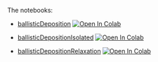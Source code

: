 The notebooks:

- [ballisticDeposition](https://github.com/alireza-astane/Comp_Physics/blob/main/ex3/ballisticDeposition/BallisticDeposition.ipynb) [![Open In Colab](https://colab.research.google.com/assets/colab-badge.svg)](https://drive.google.com/file/d/1ATiCJhMZ7RrSoFLMPSy53rpDNzveK9Xx/view?usp=sharing)

- [ballisticDepositionIsolated](https://github.com/alireza-astane/Comp_Physics/blob/main/ex3/ballisticDepositionIsolated/BallisticDepositionIsolated.ipynb) [![Open In Colab](https://colab.research.google.com/assets/colab-badge.svg)](https://drive.google.com/file/d/1sXiDc4IMAjXXe6E7FW_vTvld5Pj0Us2Q/view?usp=sharing)

- [ballisticDepositionRelaxation](https://github.com/alireza-astane/Comp_Physics/blob/main/ex3/ballisticDepositionRelaxation/BallisticDepositionRelaxation.ipynb) [![Open In Colab](https://colab.research.google.com/assets/colab-badge.svg)](https://drive.google.com/file/d/1n_J8q0MnfEKC60SJ7vhuGIRmK9SwoCa3/view?usp=sharing)

